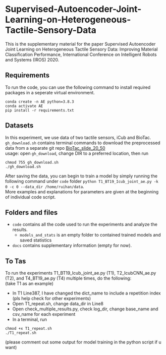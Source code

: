 # Supervised-Autoencoder-Joint-Learning-on-Heterogeneous-Tactile-Sensory-Data

This is the supplementary material for the paper Supervised Autoencoder Joint Learning on Heterogeneous Tactile Sensory Data: Improving Material Classification Performance, International Conference on Intelligent Robots and Systems (IROS) 2020.

## Requirements
To run the code, you can use the following command to install required packages in a seperate virtual environment.
```
conda create -n AE python=3.8.3
conda activate AE
pip install -r requirements.txt
```

## Datasets
In this experiment, we use data of two tactile sensors, iCub and BioTac. <br/>
`gh_download.sh` contains terminal commands to download the preprocessed data from a separate git repo [BioTac_slide_20_50](https://github.com/dexrob/BioTac_slide_20_50) <br/>
usage: open `gh_download`, change DIR to a preferred location, then run
```
chmod 755 gh_download.sh 
./gh_download.sh 
```

After saving the data, you can begin to train a model by simply running the following command under `code` folder
`python T1_BT19_Icub_joint_ae.py -k 0 -c 0 --data_dir /home/ruihan/data`. <br/>
More examples and explanations for parameters are given at the beginning of individual code script.

## Folders and files
* `code` contains all the code used to run the experiments and analyze the results.
    * `models_and_stats` is an empty folder to contained trained models and saved statistics
* `docs` contains supplementary information (empty for now).

## To Tas
To run the experiments T1_BT19_Icub_joint_ae.py (T1), T2_IcubCNN_ae.py (T2), and T4_BT19_ae.py (T4) multiple times, do the following: <br/>
(take T1 as an example)

* In T1 Line387, I have changed the dict_name to include a repetition index (pls help check for other experiments)
* Open T1_repeat.sh, change data_dir in Line8
* Open check_multiple_results.py, check log_dir, change base_name and csv_name for each experiment
* In a terminal, run 
```
chmod +x T1_repeat.sh
./T1_repeat.sh
```
(please comment out some output for model training in the python script if u want)